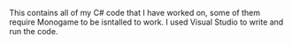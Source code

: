 This contains all of my C# code that I have worked on, some of them require Monogame to be isntalled to work.  I used Visual Studio to write and run the code.
